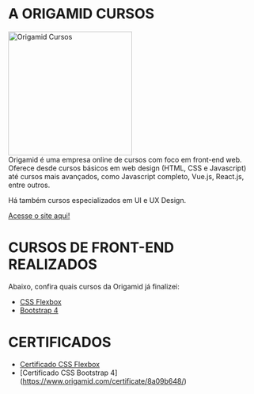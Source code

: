 # A ORIGAMID CURSOS
<img src="https://i.ibb.co/J5TG7dD/Group-62.png" alt="Origamid Cursos" title="Origamid Cursos" width="250px" >
<br />
Origamid é uma empresa online de cursos com foco em front-end web. Oferece desde cursos básicos em web design (HTML, CSS e Javascript) até cursos mais avançados, como Javascript completo, Vue.js, React.js, entre outros.

Há também cursos especializados em UI e UX Design.

[Acesse o site aqui!](https://origamid.com)


# CURSOS DE FRONT-END REALIZADOS
Abaixo, confira quais cursos da Origamid já finalizei:
- [CSS Flexbox](https://github.com/reinaldonunes/OrigamidCursos/tree/main/css_flexbox)
- [Bootstrap 4](https://github.com/reinaldonunes/OrigamidCursos/tree/main/css_bootstrap)


# CERTIFICADOS
- [Certificado CSS Flexbox](https://www.origamid.com/certificate/4a196a22/)
- [Certificado CSS Bootstrap 4] (https://www.origamid.com/certificate/8a09b648/)






